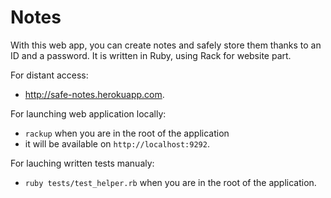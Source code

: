 # Notes

With this web app, you can create notes and safely store them thanks to an ID and a password.
It is written in Ruby, using Rack for website part.

For distant access:
- http://safe-notes.herokuapp.com.

For launching web application locally:
- `rackup` when you are in the root of the application
- it will be available on `http://localhost:9292`.

For lauching written tests manualy:
- `ruby tests/test_helper.rb` when you are in the root of the application.
